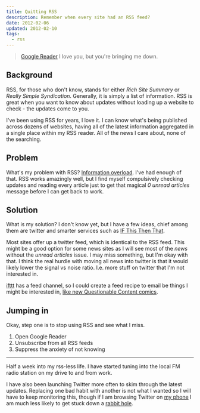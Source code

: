 ```yaml
---
title: Quitting RSS
description: Remember when every site had an RSS feed?
date: 2012-02-06
updated: 2012-02-10
tags:
  - rss
---
```


> [Google Reader](http://google.com/reader/ "Google's RSS Reader") I love you, but you're bringing me down.

## Background

RSS, for those who don't know, stands for either _Rich Site Summary_ or _Really Simple Syndication_. Generally, it is simply a list of information. RSS is great when you want to know about updates without loading up a website to check - the updates come to you.

I've been using RSS for years, I love it. I can know what's being published across dozens of websites, having all of the latest information aggregated in a single place within my RSS reader. All of the news I care about, none of the searching.

## Problem

What's my problem with RSS? [Information overload](http://www.smh.com.au/lifestyle/information-overload-20111103-1mw86.html "Don't fight the technological revolution, just use your delete key and off button to live through it, writes LISSA CHRISTOPHER."). I've had enough of that. RSS works amazingly well, but I find myself compulsively checking updates and reading every article just to get that magical _0 unread articles_ message before I can get back to work.

## Solution

What is my solution? I don't know yet, but I have a few ideas, chief among them are twitter and smarter services such as [IF This Then That](http://ifttt.com/wtf "Put the internet to work for you by creating tasks that fit this simple structure: if this then that").

Most sites offer up a twitter feed, which is identical to the RSS feed. This might be a good option for some news sites as I will see most of the _news_ without the _unread articles_ issue. I may miss something, but I'm okay with that. I think the real hurdle with moving all news into twitter is that it would likely lower the signal vs noise ratio. I.e. more stuff on twitter that I'm not interested in.

[ifttt](http://ifttt.com/wtf "Put the internet to work for you by creating tasks that fit this simple structure: if this then that") has a feed channel, so I could create a feed recipe to email be things I might be interested in, [like new Questionable Content comics](http://ifttt.com/recipes/19948 "Recipe: Email me Questionable Content comics").

## Jumping in

Okay, step one is to stop using RSS and see what I miss.

1.  Open Google Reader
2.  Unsubscribe from all RSS feeds
3.  Suppress the anxiety of not knowing

---

Half a week into my rss-less life. I have started tuning into the local FM radio station on my drive to and from work.

I have also been launching Twitter more often to skim through the latest updates. Replacing one bad habit with another is not what I wanted so I will have to keep monitoring this, though if I am browsing Twitter on [my phone](/articles/wp7) I am much less likely to get stuck down a [rabbit hole](http://www.43folders.com/2008/09/01/what-are-you-doing "43 Folders: What are you doing now?").